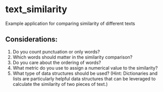 # text_similarity
Example application for comparing similarity of different texts

## Considerations:
1. Do you count punctuation or only words?
1. Which words should matter in the similarity comparison?
1. Do you care about the ordering of words?
1. What metric do you use to assign a numerical value to the similarity?
1. What type of data structures should be used? (Hint: Dictionaries and lists are particularly helpful data structures that can be leveraged to calculate the similarity of two pieces of text.)
